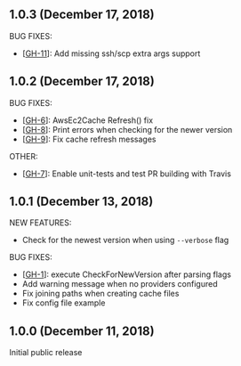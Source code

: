 ## 1.0.3 (December 17, 2018)

BUG FIXES:
* [[GH-11](https://github.com/zendesk/goship/pull/11)]: Add missing ssh/scp extra args support


## 1.0.2 (December 17, 2018)

BUG FIXES:
* [[GH-6](https://github.com/zendesk/goship/pull/6)]: AwsEc2Cache Refresh() fix
* [[GH-8](https://github.com/zendesk/goship/pull/8)]: Print errors when checking for the newer version
* [[GH-9](https://github.com/zendesk/goship/pull/9)]: Fix cache refresh messages

OTHER:
* [[GH-7](https://github.com/zendesk/goship/pull/7)]: Enable unit-tests and test PR building with Travis


## 1.0.1 (December 13, 2018)

NEW FEATURES:
* Check for the newest version when using `--verbose` flag

BUG FIXES:
* [[GH-1](https://github.com/zendesk/goship/pull/1)]: execute CheckForNewVersion after parsing flags
* Add warning message when no providers configured
* Fix joining paths when creating cache files
* Fix config file example


## 1.0.0 (December 11, 2018)

Initial public release
